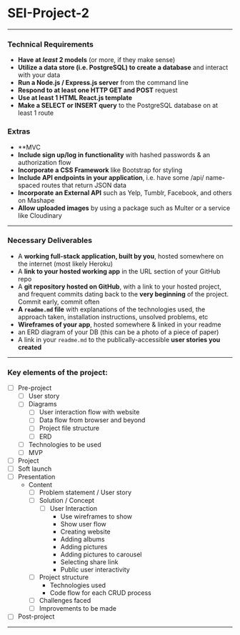 # SEI-Project-2

---

### Technical Requirements

* **Have at _least_ 2 models** (or more, if they make sense)
* **Utilize a data store (i.e. PostgreSQL) to create a database** and interact with your data
* **Run a Node.js / Express.js server** from the command line
* **Respond to at least one HTTP GET and POST** request
* **Use at least 1 HTML React.js template**
* **Make a SELECT or INSERT query** to the PostgreSQL database on at least 1 route

### Extras
* **MVC
* **Include sign up/log in functionality** with hashed passwords & an authorization flow
* **Incorporate a CSS Framework** like Bootstrap for styling
* **Include API endpoints in your application**, i.e. have some /api/ name-spaced routes that return JSON data
* **Incorporate an External API** such as Yelp, Tumblr, Facebook, and others on Mashape
* **Allow uploaded images** by using a package such as Multer or a service like Cloudinary

---

### Necessary Deliverables

* A **working full-stack application, built by you**, hosted somewhere on the internet (most likely Heroku)
* A **link to your hosted working app** in the URL section of your GitHub repo
* A **git repository hosted on GitHub**, with a link to your hosted project,  and frequent commits dating back to the **very beginning** of the project. Commit early, commit often
* **A ``readme.md`` file** with explanations of the technologies used, the approach taken, installation instructions, unsolved problems, etc
* **Wireframes of your app**, hosted somewhere & linked in your readme
* an ERD diagram of your DB (this can be a photo of a piece of paper)
* A link in your ``readme.md`` to the publically-accessible **user stories you created**

---

### Key elements of the project:

- [ ] Pre-project
  - [ ] User story
  - [ ] Diagrams
    - [ ] User interaction flow with website
    - [ ] Data flow from browser and beyond
    - [ ] Project file structure
    - [ ] ERD
  - [ ] Technologies to be used
  - [ ] MVP
- [ ] Project
- [ ] Soft launch
- [ ] Presentation
  * Content
    - [ ] Problem statement / User story
    - [ ] Solution / Concept
      - [ ] User Interaction
        - Use wireframes to show
        - Show user flow
        - Creating website
        - Adding albums
        - Adding pictures
        - Adding pictures to carousel
        - Selecting share link
        - Public user interactivity
    - [ ] Project structure
      - Technologies used
      - Code flow for each CRUD process
    - [ ] Challenges faced
    - [ ] Improvements to be made
- [ ] Post-project

---


  
